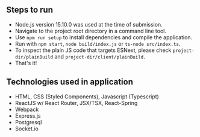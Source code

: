 ## Steps to run

* Node.js version 15.10.0 was used at the time of submission.
* Navigate to the project root directory in a command line tool.
* Use `npm run setup` to install dependencies and compile the application.
* Run with `npm start`, `node build/index.js` or `ts-node src/index.ts`.
* To inspect the plain JS code that targets ESNext, please check `project-dir/plainBuild` and `project-dir/client/plainBuild`.
* That's it!

## Technologies used in application

* HTML, CSS (Styled Components), Javascript (Typescript)
* ReactJS w/ React Router, JSX/TSX, React-Spring
* Webpack
* Express.js
* Postgresql
* Socket.io